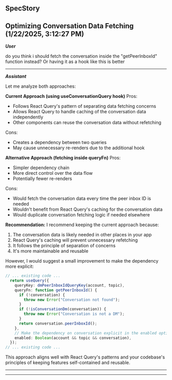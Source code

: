 ## SpecStory

## Optimizing Conversation Data Fetching (1/22/2025, 3:12:27 PM)

_**User**_

do you think i should fetch the conversation inside the "getPeerInboxId" function instead? Or having it as a hook like this is better

---

_**Assistant**_

Let me analyze both approaches:

**Current Approach (using useConversationQuery hook)**
Pros:
- Follows React Query's pattern of separating data fetching concerns
- Allows React Query to handle caching of the conversation data independently
- Other components can reuse the conversation data without refetching

Cons:
- Creates a dependency between two queries
- May cause unnecessary re-renders due to the additional hook

**Alternative Approach (fetching inside queryFn)**
Pros:
- Simpler dependency chain
- More direct control over the data flow
- Potentially fewer re-renders

Cons:
- Would fetch the conversation data every time the peer inbox ID is needed
- Wouldn't benefit from React Query's caching for the conversation data
- Would duplicate conversation fetching logic if needed elsewhere

**Recommendation:**
I recommend keeping the current approach because:
1. The conversation data is likely needed in other places in your app
2. React Query's caching will prevent unnecessary refetching
3. It follows the principle of separation of concerns
4. It's more maintainable and reusable

However, I would suggest a small improvement to make the dependency more explicit:

```typescript:queries/useDmPeerInbox.ts
// ... existing code ...
  return useQuery({
    queryKey: dmPeerInboxIdQueryKey(account, topic),
    queryFn: function getPeerInboxId() {
      if (!conversation) {
        throw new Error("Conversation not found");
      }
      if (!isConversationDm(conversation)) {
        throw new Error("Conversation is not a DM");
      }
      return conversation.peerInboxId();
    },
    // Make the dependency on conversation explicit in the enabled option
    enabled: Boolean(account && topic && conversation),
  });
// ... existing code ...
```

This approach aligns well with React Query's patterns and your codebase's principles of keeping features self-contained and reusable.

---



---

